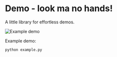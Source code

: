 # Demo - look ma no hands!

A little library for effortless demos.

![Example demo](https://i.imgur.com/0QbiQoI.gif)

Example demo:

    python example.py
